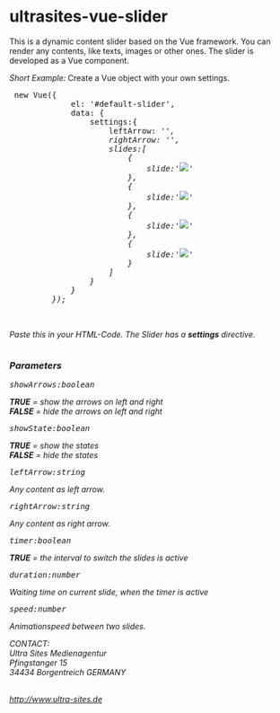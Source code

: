 # ultrasites-vue-slider

This is a dynamic content slider based on the Vue framework. You can render any contents, like texts, images or other ones. The slider is developed as a Vue component.

<i>Short Example:</i>
Create a Vue object with your own settings.
<pre> new Vue({
             el: '#default-slider',
             data: {
                 settings:{
                     leftArrow: '<i class="fa fa-chevron-left" aria-hidden="true">',
                     rightArrow: '<i class="fa fa-chevron-right" aria-hidden="true">',
                     slides:[
                         {
                             slide:'<img src="http://lorempixel.com/500/500" />'
                         },
                         {
                             slide:'<img src="http://lorempixel.com/500/500/city" />'
                         },
                         {
                             slide:'<img src="http://lorempixel.com/500/500/abstract" />'
                         },
                         {
                             slide:'<img src="http://lorempixel.com/500/500/technics" />'
                         }
                     ]
                 }
             }
         });
         
         </pre>
Paste this in your HTML-Code. The Slider has a <b>settings</b> directive.
<pre><ultrasites-vue-content-slider :settings="settings"></ultrasites-vue-content-slider></pre>

<h3>Parameters</h5>
<pre>showArrows:boolean</pre>
<b>TRUE</b> = show the arrows on left and right<br/>
<b>FALSE</b> = hide the arrows on left and right<br/>
<pre>showState:boolean</pre>
<b>TRUE</b> = show the states<br/>
<b>FALSE</b> = hide the states<br/>
<pre>leftArrow:string</pre>
Any content as left arrow.<br/>
<pre>rightArrow:string</pre>
Any content as right arrow.<br/>
<pre>timer:boolean</pre>
<b>TRUE</b> = the interval to switch the slides is active<br/>
<pre>duration:number</pre>
Waiting time on current slide, when the timer is active<br/>
<pre>speed:number</pre>
Animationspeed between two slides.<br/>





CONTACT:<br />
Ultra Sites Medienagentur<br/>
Pfingstanger 15<br />
34434 Borgentreich GERMANY<br/><br/>

http://www.ultra-sites.de

